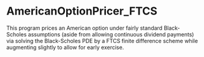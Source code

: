 # AmericanOptionPricer_FTCS
This program prices an American option under fairly standard Black-Scholes assumptions (aside from allowing continuous dividend payments) via solving the Black-Scholes PDE by a FTCS finite difference scheme while augmenting slightly to allow for early exercise.
